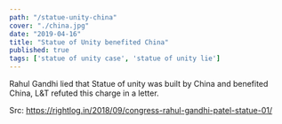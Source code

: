 ```yaml
---
path: "/statue-unity-china"
cover: "./china.jpg"
date: "2019-04-16"
title: "Statue of Unity benefited China"
published: true
tags: ['statue of unity case', 'statue of unity lie']
---
```


Rahul Gandhi lied that Statue of unity was built by China and benefited China, L&T refuted this charge in a letter.

Src: https://rightlog.in/2018/09/congress-rahul-gandhi-patel-statue-01/


